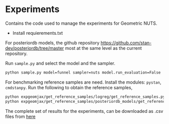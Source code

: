 # Experiments

Contains the code used to manage the experiments for Geometric NUTS.

- Install requierements.txt

For posteriordb models, the github repository https://github.com/stan-dev/posteriordb/tree/master most at the same level as the current repository.

Run `sample.py` and select the model and the sampler.

```sh
python sample.py model=funnel sampler=nuts model.run_evaluation=False
```

For benchmarking reference samples are need. Install the modules: `pystan`, `cmdstanpy`.
Run the following to obtain the reference samples,
```sh
python expgeomjax/get_reference_samples/logreg/get_reference_samples.py
python expgeomjax/get_reference_samples/posteriordb_models/get_reference_samples.py
```

The complete set of results for the experiments, can be downloaded as .csv files from [here](https://www.dropbox.com/scl/fo/q3gnvwctvny3izjj7waw2/AJIhYQcpt_jbdmGRnI-_Mfc?rlkey=8xoo8ihumbuefxa6lblpres5d&st=6hk4zzk8&dl=0)
